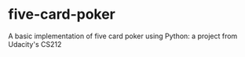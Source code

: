 # five-card-poker
A basic implementation of five card poker using Python: a project from Udacity's CS212
